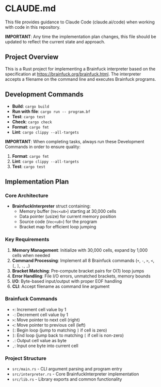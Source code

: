 # CLAUDE.md

This file provides guidance to Claude Code (claude.ai/code) when working with code in this repository.

**IMPORTANT**: Any time the implementation plan changes, this file should be updated to reflect the current state and approach.

## Project Overview

This is a Rust project for implementing a Brainfuck interpreter based on the specification at <https://brainfuck.org/brainfuck.html>. The interpreter accepts a filename on the command line and executes Brainfuck programs.

## Development Commands

- **Build**: `cargo build`
- **Run with file**: `cargo run -- program.bf`
- **Test**: `cargo test`
- **Check**: `cargo check`
- **Format**: `cargo fmt`
- **Lint**: `cargo clippy --all-targets`

**IMPORTANT**: When completing tasks, always run these Development Commands in order to ensure quality:

1. **Format**: `cargo fmt`
2. **Lint**: `cargo clippy --all-targets`
3. **Test**: `cargo test`

## Implementation Plan

### Core Architecture

- **BrainfuckInterpreter** struct containing:
  - Memory buffer (`Vec<u8>`) starting at 30,000 cells
  - Data pointer (usize) for current memory position
  - Source code (`Vec<u8>`) for the program
  - Bracket map for efficient loop jumping

### Key Requirements

1. **Memory Management**: Initialize with 30,000 cells, expand by 1,000 cells when needed
2. **Command Processing**: Implement all 8 Brainfuck commands (`+`, `-`, `>`, `<`, `[`, `]`, `.`, `,`)
3. **Bracket Matching**: Pre-compute bracket pairs for O(1) loop jumps
4. **Error Handling**: File I/O errors, unmatched brackets, memory bounds
5. **I/O**: Byte-based input/output with proper EOF handling
6. **CLI**: Accept filename as command line argument

### Brainfuck Commands

- `+`: Increment cell value by 1
- `-`: Decrement cell value by 1
- `>`: Move pointer to next cell (right)
- `<`: Move pointer to previous cell (left)
- `[`: Begin loop (jump to matching `]` if cell is zero)
- `]`: End loop (jump back to matching `[` if cell is non-zero)
- `.`: Output cell value as byte
- `,`: Input one byte into current cell

### Project Structure

- `src/main.rs` - CLI argument parsing and program entry
- `src/interpreter.rs` - Core BrainfuckInterpreter implementation
- `src/lib.rs` - Library exports and common functionality
